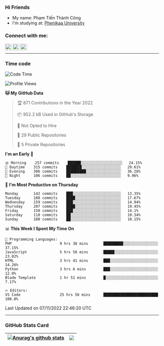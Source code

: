 ### Hi Friends

- My name: Phạm Tiến Thành Công
- I'm studying at: [Phenikaa University]


### Connect with me:
[<img align="left" alt="PhamTienThanhCong | Facebook" width="22px" src="https://upload.wikimedia.org/wikipedia/commons/thumb/1/16/Facebook-icon-1.png/640px-Facebook-icon-1.png" />][facebook]
[<img align="left" alt="PhamTienThanhCong | Zalo" width="22px" src="https://www.anphatpc.com.vn/template/anphat_2020v2/images/icon-zalo.jpg" />][zalo]
[<img align="left" alt="PhamTienThanhCong | LinkedIn" width="22px" src="https://cdn3.iconfinder.com/data/icons/inficons/512/linkedin.png" />][linkedin]

<br />

---

### Time code

<!--START_SECTION:waka-->
![Code Time](http://img.shields.io/badge/Code%20Time-677%20hrs%2037%20mins-blue)

![Profile Views](http://img.shields.io/badge/Profile%20Views-32-blue)

**🐱 My GitHub Data** 

> 🏆 871 Contributions in the Year 2022
 > 
> 📦 952.2 kB Used in GitHub's Storage 
 > 
> 🚫 Not Opted to Hire
 > 
> 📜 29 Public Repositories 
 > 
> 🔑 5 Private Repositories  
 > 
**I'm an Early 🐤** 

```text
🌞 Morning    257 commits    ██████░░░░░░░░░░░░░░░░░░░   24.15% 
🌆 Daytime    315 commits    ███████░░░░░░░░░░░░░░░░░░   29.61% 
🌃 Evening    386 commits    █████████░░░░░░░░░░░░░░░░   36.28% 
🌙 Night      106 commits    ██░░░░░░░░░░░░░░░░░░░░░░░   9.96%

```
📅 **I'm Most Productive on Thursday** 

```text
Monday       142 commits    ███░░░░░░░░░░░░░░░░░░░░░░   13.35% 
Tuesday      188 commits    ████░░░░░░░░░░░░░░░░░░░░░   17.67% 
Wednesday    159 commits    ███░░░░░░░░░░░░░░░░░░░░░░   14.94% 
Thursday     207 commits    ████░░░░░░░░░░░░░░░░░░░░░   19.45% 
Friday       150 commits    ███░░░░░░░░░░░░░░░░░░░░░░   14.1% 
Saturday     110 commits    ██░░░░░░░░░░░░░░░░░░░░░░░   10.34% 
Sunday       108 commits    ██░░░░░░░░░░░░░░░░░░░░░░░   10.15%

```


📊 **This Week I Spent My Time On** 

```text
💬 Programming Languages: 
PHP                      9 hrs 38 mins       █████████░░░░░░░░░░░░░░░░   37.15% 
JavaScript               5 hrs 58 mins       █████░░░░░░░░░░░░░░░░░░░░   23.02% 
HTML                     3 hrs 41 mins       ███░░░░░░░░░░░░░░░░░░░░░░   14.26% 
Python                   3 hrs 6 mins        ███░░░░░░░░░░░░░░░░░░░░░░   12.0% 
Blade Template           1 hr 51 mins        █░░░░░░░░░░░░░░░░░░░░░░░░   7.17%

🔥 Editors: 
VS Code                  25 hrs 56 mins      █████████████████████████   100.0%

```


 Last Updated on 07/11/2022 22:46:20 UTC
<!--END_SECTION:waka-->

---

### GitHub Stats Card

| <a href="https://github.com/phamtienthanhcong"><img align="center" src="https://github-readme-stats.vercel.app/api?username=PhamTienThanhCong&show_icons=true&include_all_commits=true&theme=buefy&hide_border=true&theme=ocean_dark" alt="Anurag's github stats" /></a> | <a href="https://github.com/phamtienthanhcong"><img align="center" src="https://github-readme-stats.vercel.app/api/top-langs/?username=PhamTienThanhCong&layout=compact&theme=buefy&hide_border=true&theme=ocean_dark" /></a> |
| ------------- | ------------- |

[Phenikaa University]: https://phenikaa-uni.edu.vn/vi
[facebook]: https://www.facebook.com/phamtienthanhcong
[linkedin]: https://linkedin.com/in/phamtienthanhcong
[zalo]: https://zalo.me/0396396332
[tiktok]: https://www.tiktok.com/@phamtienthanhcong
[web]: https://github.com/PhamTienThanhCong/web_dev
[min project]: https://github.com/PhamTienThanhCong/Project-Of-Web
[c and cpp]: https://github.com/PhamTienThanhCong/Code_C_and_Cpro
[python]: https://github.com/PhamTienThanhCong/Python_beginer
